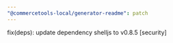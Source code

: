 ```yaml
---
"@commercetools-local/generator-readme": patch
---
```


fix(deps): update dependency shelljs to v0.8.5 [security]
